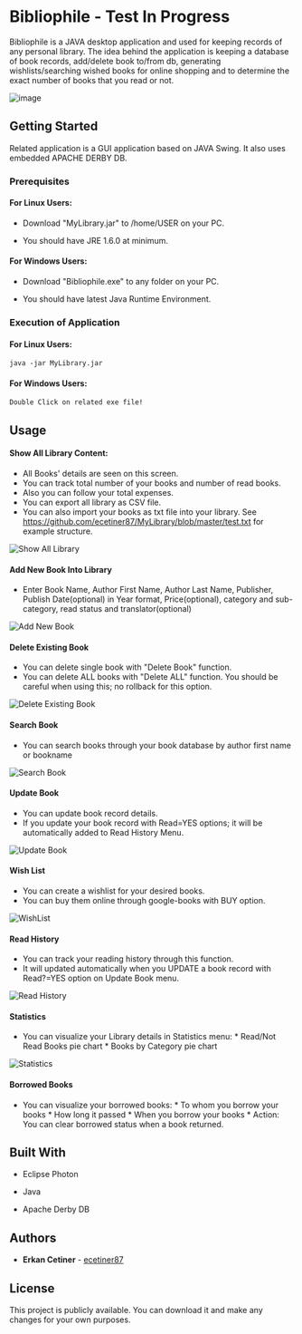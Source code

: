 # Bibliophile - Test In Progress

Bibliophile is a JAVA desktop application and used for keeping records of any personal library. The idea behind the application is keeping a database of book records, add/delete book to/from db, generating wishlists/searching wished books for online shopping and to determine the exact number of books that you read or not. 

![image](https://user-images.githubusercontent.com/43776056/59436390-30b3b400-8df8-11e9-9d8f-d999a81da168.png)

## Getting Started

Related application is a GUI application based on JAVA Swing. It also uses embedded APACHE DERBY DB. 

### Prerequisites

#### For Linux Users:

* Download "MyLibrary.jar" to /home/USER on your PC. 

* You should have JRE 1.6.0 at minimum.

#### For Windows Users:

* Download "Bibliophile.exe" to any folder on your PC.

* You should have latest Java Runtime Environment.


### Execution of Application

#### For Linux Users:
```
java -jar MyLibrary.jar
```

#### For Windows Users:
```
Double Click on related exe file!
```

## Usage

#### Show All Library Content:
* All Books' details are seen on this screen. 
* You can track total number of your books and number of read books. 
* Also you can follow your total expenses.
* You can export all library as CSV file.
* You can also import your books as txt file into your library. See https://github.com/ecetiner87/MyLibrary/blob/master/test.txt for example structure.

![Show All Library](https://user-images.githubusercontent.com/43776056/59436939-3eb60480-8df9-11e9-9c32-8cafe24d81ec.png)

#### Add New Book Into Library
* Enter Book Name, Author First Name, Author Last Name, Publisher, Publish Date(optional) in Year format, Price(optional), category and sub-category, read status and translator(optional)

![Add New Book](https://user-images.githubusercontent.com/43776056/59437344-18dd2f80-8dfa-11e9-8e0e-93ef94941066.png)

#### Delete Existing Book
* You can delete single book with "Delete Book" function.
* You can delete ALL books with "Delete ALL" function. You should be careful when using this; no rollback for this option.

![Delete Existing Book](https://user-images.githubusercontent.com/43776056/59437505-622d7f00-8dfa-11e9-82ea-0ae53401e268.png)

#### Search Book
* You can search books through your book database by author first name or bookname

![Search Book](https://user-images.githubusercontent.com/43776056/59437714-bdf80800-8dfa-11e9-8e99-a3f6a4f25ce1.png)

#### Update Book
* You can update book record details.
* If you update your book record with Read=YES options; it will be automatically added to Read History Menu.

![Update Book](https://user-images.githubusercontent.com/43776056/59437860-09aab180-8dfb-11e9-8ca1-08eebf147e96.png)

#### Wish List
* You can create a wishlist for your desired books.
* You can buy them online through google-books with BUY option.

![WishList](https://user-images.githubusercontent.com/43776056/59437984-42e32180-8dfb-11e9-8082-b78460b13b37.png)

#### Read History
* You can track your reading history through this function. 
* It will updated automatically when you UPDATE a book record with Read?=YES option on Update Book menu.

![Read History](https://user-images.githubusercontent.com/43776056/59438113-85a4f980-8dfb-11e9-9a91-e19ce11d341b.png)

#### Statistics
* You can visualize your Library details in Statistics menu:
      * Read/Not Read Books pie chart
      * Books by Category pie chart

![Statistics](https://user-images.githubusercontent.com/43776056/59438229-c866d180-8dfb-11e9-92f7-97efe93fcb50.png)

#### Borrowed Books
* You can visualize your borrowed books:
      * To whom you borrow your books
      * How long it passed
      * When you borrow your books
      * Action: You can clear borrowed status when a book returned.


## Built With

* Eclipse Photon

* Java

* Apache Derby DB



## Authors

* **Erkan Cetiner** - [ecetiner87](https://github.com/ecetiner87)


## License

This project is publicly available. You can download it and make any changes for your own purposes.

